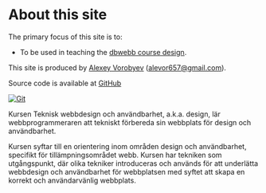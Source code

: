 About this site
==============================================

The primary focus of this site is to:

* To be used in teaching the [dbwebb course design](http://dbwebb.se/design).

This site is produced by [Alexey Vorobyev](http://www.student.bth.se/~alvo16/dbwebb-kurser/htmlphp/me/kmom06/me6/me.php) (alevor657@gmail.com).

Source code is available at [GitHub](https://github.com/alevor657/anax-flat)

[![Git](https://zapier.cachefly.net/storage/services/5a67ba06cd2c1c87baadac29145f18a2.128x128.png)](https://github.com/alevor657/anax-flat)

Kursen Teknisk webbdesign och användbarhet, a.k.a. design, lär webbprogrammeraren att tekniskt förbereda sin webbplats för design och användbarhet.

Kursen syftar till en orientering inom områden design och användbarhet, specifikt för tillämpningsområdet webb. Kursen har tekniken som utgångspunkt, där olika tekniker introduceras och används för att underlätta webbdesign och användbarhet för webbplatsen med syftet att skapa en korrekt och användarvänlig webbplats.

<!-- ![En fin bild](cimage/imgd.php?src=dbwebbisar.jpg&w=300) -->
